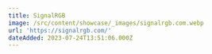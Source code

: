 ```yaml
---
title: SignalRGB
image: /src/content/showcase/_images/signalrgb.com.webp
url: 'https://signalrgb.com/'
dateAdded: 2023-07-24T13:51:06.000Z
---
```


